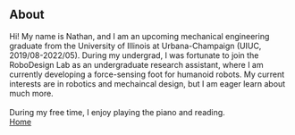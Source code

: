 ## About

Hi! My name is Nathan, and I am an upcoming mechanical engineering graduate from the University of Illinois at Urbana-Champaign (UIUC, 2019/08-2022/05). During my undergrad, I was fortunate to join the RoboDesign Lab as an undergraduate research assistant, where I am currently developing a force-sensing foot for humanoid robots. My current interests are in robotics and mechaincal design, but I am eager learn about much more. <br> <br>
During my free time, I enjoy playing the piano and reading. 
<br>
[Home]()
